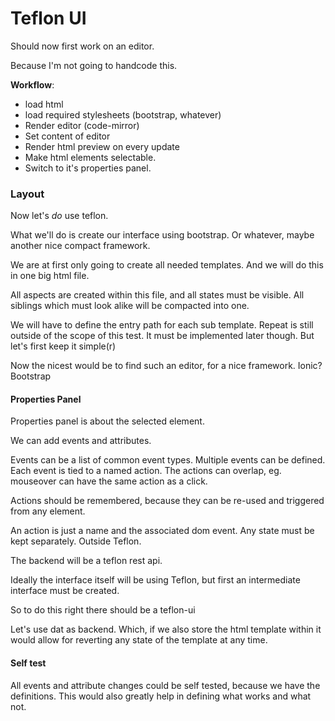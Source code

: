 # Teflon UI

Should now first work on an editor.

Because I'm not going to handcode this.

**Workflow**:

 - load html
 - load required stylesheets (bootstrap, whatever)
 - Render editor (code-mirror)
 - Set content of editor
 - Render html preview on every update
 - Make html elements selectable.
 - Switch to it's properties panel.

### Layout

Now let's *do* use teflon.

What we'll do is create our interface using bootstrap.
Or whatever, maybe another nice compact framework.

We are at first only going to create all needed templates.
And we will do this in one big html file.

All aspects are created within this file, and all states must be visible.
All siblings which must look alike will be compacted into one.

We will have to define the entry path for each sub template.
Repeat is still outside of the scope of this test. It must be implemented later though.
But let's first keep it simple(r)

Now the nicest would be to find such an editor, for a nice framework.
Ionic? Bootstrap

#### Properties Panel

Properties panel is about the selected element.

We can add events and attributes.

Events can be a list of common event types.
Multiple events can be defined.
Each event is tied to a named action.
The actions can overlap, eg. mouseover can have the same action as a click.

Actions should be remembered, because they can be re-used and
triggered from any element.

An action is just a name and the associated dom event.
Any state must be kept separately. Outside Teflon.

The backend will be a teflon rest api.

Ideally the interface itself will be using Teflon, but first an intermediate interface must
be created.

So to do this right there should be a teflon-ui

Let's use dat as backend.
Which, if we also store the html template within it would allow for reverting any state of
the template at any time.

#### Self test

All events and attribute changes could be self tested, because we have the definitions.
This would also greatly help in defining what works and what not.

